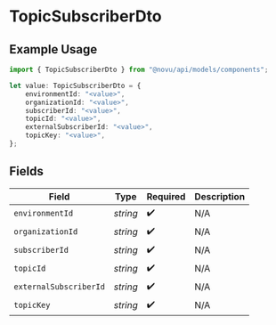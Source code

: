 # TopicSubscriberDto

## Example Usage

```typescript
import { TopicSubscriberDto } from "@novu/api/models/components";

let value: TopicSubscriberDto = {
    environmentId: "<value>",
    organizationId: "<value>",
    subscriberId: "<value>",
    topicId: "<value>",
    externalSubscriberId: "<value>",
    topicKey: "<value>",
};
```

## Fields

| Field                  | Type                   | Required               | Description            |
| ---------------------- | ---------------------- | ---------------------- | ---------------------- |
| `environmentId`        | *string*               | :heavy_check_mark:     | N/A                    |
| `organizationId`       | *string*               | :heavy_check_mark:     | N/A                    |
| `subscriberId`         | *string*               | :heavy_check_mark:     | N/A                    |
| `topicId`              | *string*               | :heavy_check_mark:     | N/A                    |
| `externalSubscriberId` | *string*               | :heavy_check_mark:     | N/A                    |
| `topicKey`             | *string*               | :heavy_check_mark:     | N/A                    |
